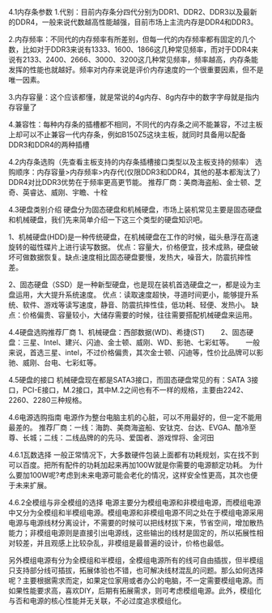 4.1内存条参数
1.代别：目前内存条分四代分别为DDR1、DDR2、DDR3以及最新的DDR4，一般来说代数越高性能越强，目前市场上主流内存是DDR4和DDR3。

2.内存频率：不同代的内存频率有所差别，但每一代的内存频率都有固定的几个数，比如对于DDR3来说有1333、1600、1866这几种常见频率，而对于DDR4来说有2133、2400、2666、3000、3200这几种常见频率，频率越高，内存条能发挥的性能也就越好。频率对内存来说是评价内存速度的一个很重要因素，但不是唯一因素。

3.内存容量：这个应该都懂，就是常说的4g内存、8g内存中的数字字母就是指内存容量了

4.兼容性：每种内存条的插槽都不相同，不同代的内存条之间不能兼容，不过主板上却可以不止兼容一代内存条，例如B150Z5这块主板，就同时具备用以配备DDR3和DDR4的两种插槽

4.2内存条选购（先查看主板支持的内存条插槽接口类型以及主板支持的频率）
选购顺序：内存容量>内存频率>内存代(仅限DDR3和DDR4，其他的基本都淘汰了）DDR4对比DDR3优势在于频率更高更节能。
推荐厂商：美商海盗船、金士顿、芝奇、英睿达、威刚、宇瞻、十栓

4.3硬盘类别介绍
硬盘分为固态硬盘和机械硬盘，市场上装机常见主要是固态硬盘和机械硬盘，我们先来简单介绍一下这三个类型的硬盘知识吧。

1、机械硬盘(HDD)是一种传统硬盘，在机械硬盘在工作的时候，磁头悬浮在高速旋转的磁性碟片上进行读写数据。
优点：容量大，价格便宜，技术成熟，硬盘破坏可做数据恢复。缺点:速度相比固态硬盘要慢，发热大，噪音大，防震抗摔性差。

2、固态硬盘（SSD）是一种新型硬盘，也是现在装机首选硬盘之一，都是设为主盘运用，大大提升系统速度。
优点：读取速度超快，寻道时间更小，能够提升系统、软件、游戏等读写速度，静音、防震抗摔性佳，低功耗、轻便、发热小。
缺点：价格偏贵、容量较小，大储存需要的时候，往往需要搭配机械硬盘来运用。

4.4硬盘选购推荐厂商
1、机械硬盘：西部数据(WD)、希捷(ST)　　
2、固态硬盘：三星、Intel、建兴、闪迪、金士顿、威刚、WD、影驰、七彩虹等。　　
一般来说，首选三星、intel，不过价格偏贵，其次金士顿、闪迪等，性价比品牌可以影驰、威刚、台电、七彩虹等。

4.5硬盘的接口
机械硬盘现在都是SATA3接口，而固态硬盘常见的有：SATA 3接口，PCI-E接口，M.2接口，其中M.2之间也有不一样的规格，主要由2242、2260、2280三种规格。

4.6电源选购指南
电源作为整台电脑主机的心脏，可以不用最好的，但一定不能用最差的。
推荐厂商：一线：海韵、美商海盗船、安钛克、台达、EVGA、酷冷至尊、长城；二线：二线品牌的的先马、爱国者、游戏悍将、金河田

4.6.1瓦数选择
一般正常情况下，大多数硬件包装上面都有功耗规划，实在找不到可以百度。把所有配件的功耗加起来再加100W就是你需要的电源额定功耗。
为什么要加100W呢?考虑到未来电源可能会老化的情况，这样安全性更高，其次也便于未来扩展。

4.6.2全模组与非全模组的选择
电源主要分为模组电源和非模组电源，而模组电源中又分为全模组和半模组电源。模组电源和非模组电源不同之处在于模组电源采用电源与电源线材分离设计，不需要的时候可以把线材拔下来，节省空间，增加散热能力；非模组电源则是直接引出电源线，这些输出的线材是固定的，所以拓展性相对较差，并且观感上比较杂乱，非模组是最普遍的设计，价格也最低。

另外模组电源有分为全模组和半模组，全模组电源所有的线可自由插拔，但半模组只支持部分线可插拔，拓展体验也不错，也可解决线材混乱的问题。那么如何选择呢？主要根据需求而定，如果定位家用或者办公的电脑，不一定需要模组电源。而如果性能要求高，喜欢DIY，后期有拓展需求，则可考虑模组电源。此外，模组化与否和电源的核心性能并无关联，不必过度追求模组化。

